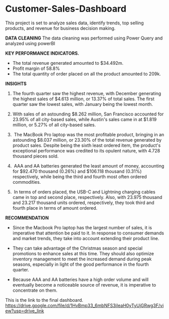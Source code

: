 # Customer-Sales-Dashboard

This project is set to analyze sales data, identify trends, top selling products, and revenue for business decision making.

**DATA CLEANING**
The data cleaning was performed using Power Query and analyzed using powerBI

**KEY PERFORMANCE INDICATORS.**
- The total revenue generated amounted to $34.492m.
- Profit margin of 58.8%
- The total quantity of order placed on all the product amounted to 209k.

**INSIGHTS**
1.  The fourth quarter saw the highest revenue, with December generating the highest sales of $4.613 million, or 13.37% of total sales. The first quarter saw the lowest sales, with January being the lowest month.

2.  With sales of an astounding $8.262 million, San Francisco accounted for 23.95% of all city-based sales, while Austin's sales came in at $1.819 million, or 5.27% of all city-based sales.
 
3.  The MacBook Pro laptop was the most profitable product, bringing in an astounding $8.037 million, or 23.30% of the total revenue generated by product sales. Despite being the sixth least ordered item, the product's exceptional performance was credited to its opulent nature, with 4.728 thousand pieces sold.

4.  AAA and AA batteries generated the least amount of money, accounting for $92.470 thousand (0.26%) and $106.118 thousand (0.31%) respectively, while being the third and fourth most often ordered commodities.

5.  In terms of orders placed, the USB-C and Lightning charging cables came in top and second place, respectively. Also, with 23.975 thousand and 23.217 thousand units ordered, respectively, they took third and fourth place in terms of amount ordered.

**RECOMMENDATION**
- Since the Macbook Pro laptop has the largest number of sales, it is imperative that attention be paid to it. In response to consumer demands and market trends, they take into account extending their product line.
  
- They can take advantage of the Christmas season and special promotions to enhance sales at this time. They should also optimize inventory management to meet the increased demand during peak seasons, especially in light of the good performance in the fourth quarter.
  
- Because AAA and AA batteries have a high order volume and will eventually become a noticeable source of revenue, it is imperative to concentrate on them.
  
This is the link to the final dashboard.
  https://drive.google.com/file/d/1HvBmp33_6mbNFS3iIeaH0yTyUjGRwg3F/view?usp=drive_link
